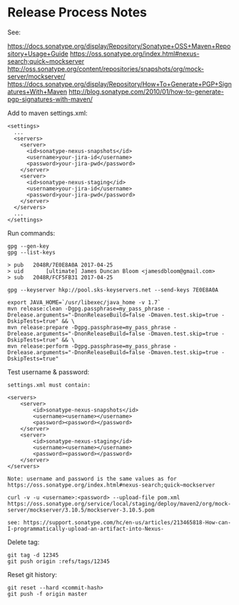 Release Process Notes
=====================

See:

https://docs.sonatype.org/display/Repository/Sonatype+OSS+Maven+Repository+Usage+Guide
https://oss.sonatype.org/index.html#nexus-search;quick~mockserver
http://oss.sonatype.org/content/repositories/snapshots/org/mock-server/mockserver/
https://docs.sonatype.org/display/Repository/How+To+Generate+PGP+Signatures+With+Maven
http://blog.sonatype.com/2010/01/how-to-generate-pgp-signatures-with-maven/

Add to maven settings.xml:

    <settings>
      ...
      <servers>
        <server>
          <id>sonatype-nexus-snapshots</id>
          <username>your-jira-id</username>
          <password>your-jira-pwd</password>
        </server>
        <server>
          <id>sonatype-nexus-staging</id>
          <username>your-jira-id</username>
          <password>your-jira-pwd</password>
        </server>
      </servers>
      ...
    </settings>

Run commands:

    gpg --gen-key
    gpg --list-keys
    
    > pub   2048R/7E0E8A0A 2017-04-25
    > uid       [ultimate] James Duncan Bloom <jamesdbloom@gmail.com>
    > sub   2048R/FCF5FB31 2017-04-25
    
    gpg --keyserver hkp://pool.sks-keyservers.net --send-keys 7E0E8A0A 
    
    export JAVA_HOME=`/usr/libexec/java_home -v 1.7`
    mvn release:clean -Dgpg.passphrase=my_pass_phrase -Drelease.arguments="-DnonReleaseBuild=false -Dmaven.test.skip=true -DskipTests=true" && \
    mvn release:prepare -Dgpg.passphrase=my_pass_phrase -Drelease.arguments="-DnonReleaseBuild=false -Dmaven.test.skip=true -DskipTests=true" && \
    mvn release:perform -Dgpg.passphrase=my_pass_phrase -Drelease.arguments="-DnonReleaseBuild=false -Dmaven.test.skip=true -DskipTests=true"
    
Test username & password:
    
    settings.xml must contain:
    
    <servers>
        <server>
            <id>sonatype-nexus-snapshots</id>
            <username><username></username>
            <password><password></password>
        </server>
        <server>
            <id>sonatype-nexus-staging</id>
            <username><username></username>
            <password><password></password>
        </server>
    </servers>
    
    Note: username and password is the same values as for https://oss.sonatype.org/index.html#nexus-search;quick~mockserver
    
    curl -v -u <username>:<password> --upload-file pom.xml https://oss.sonatype.org/service/local/staging/deploy/maven2/org/mock-server/mockserver/3.10.5/mockserver-3.10.5.pom
    
    see: https://support.sonatype.com/hc/en-us/articles/213465818-How-can-I-programmatically-upload-an-artifact-into-Nexus-
    
Delete tag:

    git tag -d 12345
    git push origin :refs/tags/12345
    
Reset git history:

    git reset --hard <commit-hash>
    git push -f origin master
